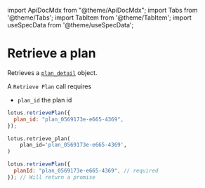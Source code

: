 import ApiDocMdx from "@theme/ApiDocMdx";
import Tabs from '@theme/Tabs';
import TabItem from '@theme/TabItem';
import useSpecData from '@theme/useSpecData';

# Retrieve a plan

Retrieves a [`plan_detail`](./plan-object#plan-detail-object) object.

A `Retrieve Plan` call requires

- `plan_id` the plan id

<Tabs>
<TabItem value="js" label="Node">

```jsx
lotus.retrievePlan({
  plan_id: "plan_0569173e-e665-4369",
});
```

</TabItem>
<TabItem value="py" label="Python">

```python
lotus.retrieve_plan(
    plan_id='plan_0569173e-e665-4369',
)
```

</TabItem>

<TabItem value="ts" label="Typescript">

```jsx
lotus.retrievePlan({
  planId: "plan_0569173e-e665-4369", // required
}); // Will return a promise
```

</TabItem>
</Tabs>

<ApiDocMdx id="get_plan" />
